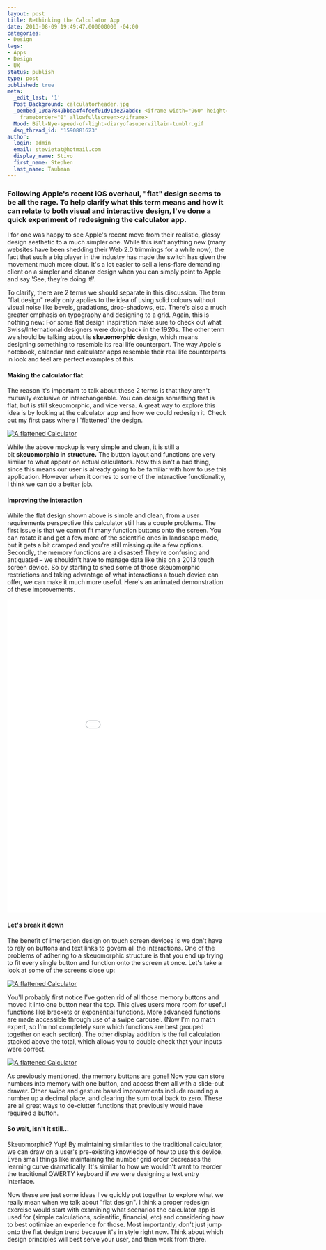 ```yaml
---
layout: post
title: Rethinking the Calculator App
date: 2013-08-09 19:49:47.000000000 -04:00
categories:
- Design
tags:
- Apps
- Design
- UX
status: publish
type: post
published: true
meta:
  _edit_last: '1'
  Post_Background: calculatorheader.jpg
  _oembed_10da7849bbda4f4feef01d91de27abdc: <iframe width="960" height="540" src="http://www.youtube.com/embed/l1GuACsW74M?feature=oembed"
    frameborder="0" allowfullscreen></iframe>
  Mood: Bill-Nye-speed-of-light-diaryofasupervillain-tumblr.gif
  dsq_thread_id: '1590881623'
author:
  login: admin
  email: stevietat@hotmail.com
  display_name: Stivo
  first_name: Stephen
  last_name: Taubman
---
```

### Following Apple's recent iOS overhaul, "flat" design seems to be all the rage. To help clarify what this term means and how it can relate to both visual and interactive design, I've done a quick experiment of redesigning the calculator app.

I for one was happy to see Apple's recent move from their realistic, glossy design aesthetic to a much simpler one. While this isn't anything new (many websites have been shedding their Web 2.0 trimmings for a while now), the fact that such a big player in the industry has made the switch has given the movement much more clout. It's a lot easier to sell a lens-flare demanding client on a simpler and cleaner design when you can simply point to Apple and say 'See, they're doing it!'.

To clarify, there are 2 terms we should separate in this discussion. The term "flat design" really only applies to the idea of using solid colours without visual noise like bevels, gradations, drop-shadows, etc. There's also a much greater emphasis on typography and designing to a grid. Again, this is nothing new: For some flat design inspiration make sure to check out what Swiss/International designers were doing back in the 1920s. The other term we should be talking about is **skeuomorphic** design, which means designing something to resemble its real life counterpart. The way Apple's notebook, calendar and calculator apps resemble their real life counterparts in look and feel are perfect examples of this.

<!--more-->

#### Making the calculator flat

The reason it's important to talk about these 2 terms is that they aren't mutually exclusive or interchangeable. You can design something that is flat, but is still skeuomorphic, and vice versa. A great way to explore this idea is by looking at the calculator app and how we could redesign it. Check out my first pass where I 'flattened' the design.


<div class="imagecaption"><a href="{{site.url}}/assets/calculator_blogpostC.jpg"><img alt="A flattened Calculator" src="{{site.url}}/assets/calculator_blogpostC.jpg" /></a></div>


While the above mockup is very simple and clean, it is still a bit **skeuomorphic in structure.** The button layout and functions are very similar to what appear on actual calculators. Now this isn't a bad thing, since this means our user is already going to be familiar with how to use this application. However when it comes to some of the interactive functionality, I think we can do a better job.

#### Improving the interaction

While the flat design shown above is simple and clean, from a user requirements perspective this calculator still has a couple problems. The first issue is that we cannot fit many function buttons onto the screen. You can rotate it and get a few more of the scientific ones in landscape mode, but it gets a bit cramped and you're still missing quite a few options. Secondly, the memory functions are a disaster! They're confusing and antiquated – we shouldn't have to manage data like this on a 2013 touch screen device. So by starting to shed some of those skeuomorphic restrictions and taking advantage of what interactions a touch device can offer, we can make it much more useful. Here's an animated demonstration of these improvements.

<div class="imagecaption">
<iframe width="960" height="720" src="//www.youtube.com/embed/l1GuACsW74M" frameborder="0" allowfullscreen></iframe>
</div>

#### Let's break it down

The benefit of interaction design on touch screen devices is we don't have to rely on buttons and text links to govern all the interactions. One of the problems of adhering to a skeuomorphic structure is that you end up trying to fit every single button and function onto the screen at once. Let's take a look at some of the screens close up:

<div class="imagecaption"><a href="{{site.url}}assets/calculator_blogpostA.jpg"><img alt="A flattened Calculator" src="{{site.url}}assets/calculator_blogpostA.jpg" /></a></div>

You'll probably first notice I've gotten rid of all those memory buttons and moved it into one button near the top. This gives users more room for useful functions like brackets or exponential functions. More advanced functions are made accessible through use of a swipe carousel. (Now I'm no math expert, so I'm not completely sure which functions are best grouped together on each section). The other display addition is the full calculation stacked above the total, which allows you to double check that your inputs were correct.

<div class="imagecaption"><a href="{{site.url}}assets/calculator_blogpostB.jpg"><img alt="A flattened Calculator" src="{{site.url}}assets/calculator_blogpostB.jpg" /></a></div>

As previously mentioned, the memory buttons are gone! Now you can store numbers into memory with one button, and access them all with a slide-out drawer. Other swipe and gesture based improvements include rounding a number up a decimal place, and clearing the sum total back to zero. These are all great ways to de-clutter functions that previously would have required a button.

#### So wait, isn't it still...

Skeuomorphic? Yup! By maintaining similarities to the traditional calculator, we can draw on a user's pre-existing knowledge of how to use this device. Even small things like maintaining the number grid order decreases the learning curve dramatically. It's similar to how we wouldn't want to reorder the traditional QWERTY keyboard if we were designing a text entry interface.

Now these are just some ideas I've quickly put together to explore what we really mean when we talk about "flat design". I think a proper redesign exercise would start with examining what scenarios the calculator app is used for (simple calculations, scientific, financial, etc) and considering how to best optimize an experience for those. Most importantly, don't just jump onto the flat design trend because it's in style right now. Think about which design principles will best serve your user, and then work from there.